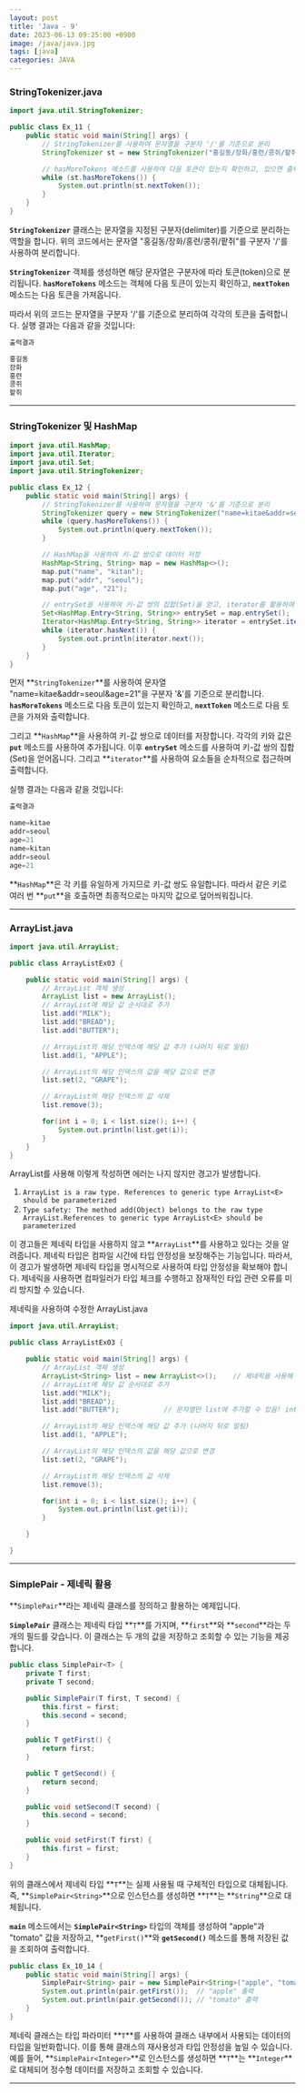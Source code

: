 ```yaml
---
layout: post
title: 'Java - 9'
date: 2023-06-13 09:25:00 +0900
image: /java/java.jpg
tags: [java]
categories: JAVA
---
```


### StringTokenizer.java

```java
import java.util.StringTokenizer;

public class Ex_11 {
    public static void main(String[] args) {
        // StringTokenizer를 사용하여 문자열을 구분자 '/'를 기준으로 분리
        StringTokenizer st = new StringTokenizer("홍길동/장화/홍련/콩쥐/팥쥐", "/");

        // hasMoreTokens 메소드를 사용하여 다음 토큰이 있는지 확인하고, 있으면 출력
        while (st.hasMoreTokens()) {
            System.out.println(st.nextToken());
        }
    }
}
```

**`StringTokenizer`** 클래스는 문자열을 지정된 구분자(delimiter)를 기준으로 분리하는 역할을 합니다. 위의 코드에서는 문자열 "홍길동/장화/홍련/콩쥐/팥쥐"를 구분자 '/'를 사용하여 분리합니다.

**`StringTokenizer`** 객체를 생성하면 해당 문자열은 구분자에 따라 토큰(token)으로 분리됩니다. **`hasMoreTokens`** 메소드는 객체에 다음 토큰이 있는지 확인하고, **`nextToken`** 메소드는 다음 토큰을 가져옵니다.

따라서 위의 코드는 문자열을 구분자 '/'를 기준으로 분리하여 각각의 토큰을 출력합니다. 실행 결과는 다음과 같을 것입니다:

```java
출력결과

홍길동
장화
홍련
콩쥐
팥쥐
```

---

### StringTokenizer 및 HashMap

```java
import java.util.HashMap;
import java.util.Iterator;
import java.util.Set;
import java.util.StringTokenizer;

public class Ex_12 {
    public static void main(String[] args) {
        // StringTokenizer를 사용하여 문자열을 구분자 '&'를 기준으로 분리
        StringTokenizer query = new StringTokenizer("name=kitae&addr=seoul&age=21", "&");
        while (query.hasMoreTokens()) {
            System.out.println(query.nextToken());
        }

        // HashMap을 사용하여 키-값 쌍으로 데이터 저장
        HashMap<String, String> map = new HashMap<>();
        map.put("name", "kitan");
        map.put("addr", "seoul");
        map.put("age", "21");

        // entrySet을 사용하여 키-값 쌍의 집합(Set)을 얻고, iterator를 활용하여 요소들을 순차적으로 접근
        Set<HashMap.Entry<String, String>> entrySet = map.entrySet();
        Iterator<HashMap.Entry<String, String>> iterator = entrySet.iterator();
        while (iterator.hasNext()) {
            System.out.println(iterator.next());
        }
    }
}
```

먼저 **`StringTokenizer`**를 사용하여 문자열 "name=kitae&addr=seoul&age=21"을 구분자 '&'를 기준으로 분리합니다. **`hasMoreTokens`** 메소드로 다음 토큰이 있는지 확인하고, **`nextToken`** 메소드로 다음 토큰을 가져와 출력합니다.

그리고 **`HashMap`**을 사용하여 키-값 쌍으로 데이터를 저장합니다. 각각의 키와 값은 **`put`** 메소드를 사용하여 추가됩니다. 이후 **`entrySet`** 메소드를 사용하여 키-값 쌍의 집합(Set)을 얻어옵니다. 그리고 **`iterator`**를 사용하여 요소들을 순차적으로 접근하며 출력합니다.

실행 결과는 다음과 같을 것입니다:

```java
출력결과

name=kitae
addr=seoul
age=21
name=kitan
addr=seoul
age=21
```

**`HashMap`**은 각 키를 유일하게 가지므로 키-값 쌍도 유일합니다. 따라서 같은 키로 여러 번 **`put`**을 호출하면 최종적으로는 마지막 값으로 덮어씌워집니다.

---

### ArrayList.java

```java
import java.util.ArrayList;

public class ArrayListEx03 {

	public static void main(String[] args) {
		// ArrayList 객체 생성
		ArrayList list = new ArrayList();
		// ArrayList에 해당 값 순서대로 추가
		list.add("MILK");
		list.add("BREAD");
		list.add("BUTTER");

		// ArrayList의 해당 인덱스에 해당 값 추가 (나머지 뒤로 밀림)
		list.add(1, "APPLE");

		// ArrayList의 해당 인덱스의 값을 해당 값으로 변경
		list.set(2, "GRAPE");

		// ArrayList의 해당 인덱스의 값 삭제
		list.remove(3);

		for(int i = 0; i < list.size(); i++) {
			System.out.println(list.get(i));
		}
	}
}
```

ArrayList를 사용해 이렇게 작성하면 에러는 나지 않지만 경고가 발생합니다.

1. `ArrayList is a raw type. References to generic type ArrayList<E> should be parameterized`
2. `Type safety: The method add(Object) belongs to the raw type ArrayList.References to generic type ArrayList<E> should be parameterized`

이 경고들은 제네릭 타입을 사용하지 않고 **`ArrayList`**를 사용하고 있다는 것을 알려줍니다. 제네릭 타입은 컴파일 시간에 타입 안정성을 보장해주는 기능입니다. 따라서, 이 경고가 발생하면 제네릭 타입을 명시적으로 사용하여 타입 안정성을 확보해야 합니다. 제네릭을 사용하면 컴파일러가 타입 체크를 수행하고 잠재적인 타입 관련 오류를 미리 방지할 수 있습니다.

제네릭을 사용하여 수정한 ArrayList.java

```java
import java.util.ArrayList;

public class ArrayListEx03 {

	public static void main(String[] args) {
		// ArrayList 객체 생성
		ArrayList<String> list = new ArrayList<>();    // 제네릭을 사용해 타입을 지정
		// ArrayList에 해당 값 순서대로 추가
		list.add("MILK");
		list.add("BREAD");
		list.add("BUTTER");           // 문자열만 list에 추가할 수 있음! integer 등 불가

		// ArrayList의 해당 인덱스에 해당 값 추가 (나머지 뒤로 밀림)
		list.add(1, "APPLE");

		// ArrayList의 해당 인덱스의 값을 해당 값으로 변경
		list.set(2, "GRAPE");

		// ArrayList의 해당 인덱스의 값 삭제
		list.remove(3);

		for(int i = 0; i < list.size(); i++) {
			System.out.println(list.get(i));
		}

	}

}
```

---

### SimplePair - 제네릭 활용

**`SimplePair`**라는 제네릭 클래스를 정의하고 활용하는 예제입니다.

**`SimplePair`** 클래스는 제네릭 타입 **`T`**를 가지며, **`first`**와 **`second`**라는 두 개의 필드를 갖습니다. 이 클래스는 두 개의 값을 저장하고 조회할 수 있는 기능을 제공합니다.

```java
public class SimplePair<T> {
    private T first;
    private T second;

    public SimplePair(T first, T second) {
        this.first = first;
        this.second = second;
    }

    public T getFirst() {
        return first;
    }

    public T getSecond() {
        return second;
    }

    public void setSecond(T second) {
        this.second = second;
    }

    public void setFirst(T first) {
        this.first = first;
    }
}
```

위의 클래스에서 제네릭 타입 **`T`**는 실제 사용될 때 구체적인 타입으로 대체됩니다. 즉, **`SimplePair<String>`**으로 인스턴스를 생성하면 **`T`**는 **`String`**으로 대체됩니다.

**`main`** 메소드에서는 **`SimplePair<String>`** 타입의 객체를 생성하여 "apple"과 "tomato" 값을 저장하고, **`getFirst()`**와 **`getSecond()`** 메소드를 통해 저장된 값을 조회하여 출력합니다.

```java
public class Ex_10_14 {
    public static void main(String[] args) {
        SimplePair<String> pair = new SimplePair<String>("apple", "tomato");
        System.out.println(pair.getFirst());  // "apple" 출력
        System.out.println(pair.getSecond()); // "tomato" 출력
    }
}
```

제네릭 클래스는 타입 파라미터 **`T`**를 사용하여 클래스 내부에서 사용되는 데이터의 타입을 일반화합니다. 이를 통해 클래스의 재사용성과 타입 안정성을 높일 수 있습니다. 예를 들어, **`SimplePair<Integer>`**로 인스턴스를 생성하면 **`T`**는 **`Integer`**로 대체되어 정수형 데이터를 저장하고 조회할 수 있습니다.

---
